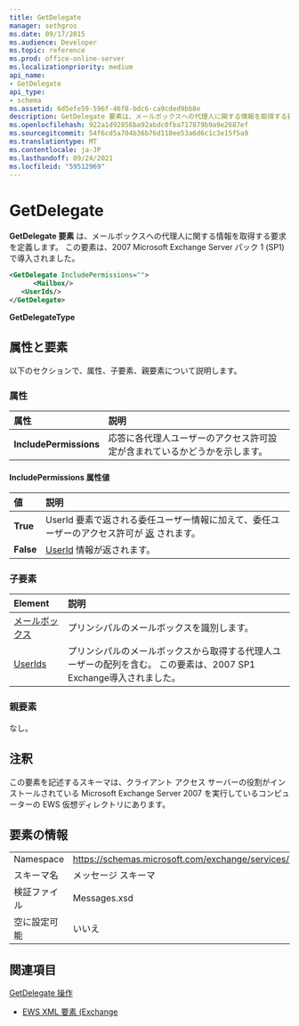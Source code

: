```yaml
---
title: GetDelegate
manager: sethgros
ms.date: 09/17/2015
ms.audience: Developer
ms.topic: reference
ms.prod: office-online-server
ms.localizationpriority: medium
api_name:
- GetDelegate
api_type:
- schema
ms.assetid: 6d5efe59-596f-46f8-bdc6-ca9cded9bb8e
description: GetDelegate 要素は、メールボックスへの代理人に関する情報を取得する要求を定義します。 この要素は、2007 Microsoft Exchange Server パック 1 (SP1) で導入されました。
ms.openlocfilehash: 922a1d92856ba92abdc0fba717879b9a9e2687ef
ms.sourcegitcommit: 54f6cd5a704b36b76d110ee53a6d6c1c3e15f5a9
ms.translationtype: MT
ms.contentlocale: ja-JP
ms.lasthandoff: 09/24/2021
ms.locfileid: "59512969"
---
```

# <a name="getdelegate"></a>GetDelegate

**GetDelegate 要素** は、メールボックスへの代理人に関する情報を取得する要求を定義します。 この要素は、2007 Microsoft Exchange Server パック 1 (SP1) で導入されました。 
  
```xml
<GetDelegate IncludePermissions="">
      <Mailbox/>
   <UserIds/>
</GetDelegate>
```

 **GetDelegateType**
## <a name="attributes-and-elements"></a>属性と要素

以下のセクションで、属性、子要素、親要素について説明します。
  
### <a name="attributes"></a>属性

|**属性**|**説明**|
|:-----|:-----|
|**IncludePermissions** <br/> |応答に各代理人ユーザーのアクセス許可設定が含まれているかどうかを示します。  <br/> |
   
#### <a name="includepermissions-attribute-values"></a>IncludePermissions 属性値

|**値**|**説明**|
|:-----|:-----|
|**True** <br/> |UserId 要素で返される委任ユーザー情報に加えて、委任ユーザーのアクセス許可が [返](userid.md) されます。  <br/> |
|**False** <br/> |[UserId](userid.md) 情報が返されます。  <br/> |
   
### <a name="child-elements"></a>子要素

|**Element**|**説明**|
|:-----|:-----|
|[メールボックス](mailbox.md) <br/> |プリンシパルのメールボックスを識別します。  <br/> |
|[UserIds](userids.md) <br/> |プリンシパルのメールボックスから取得する代理人ユーザーの配列を含む。 この要素は、2007 SP1 Exchange導入されました。  <br/> |
   
### <a name="parent-elements"></a>親要素

なし。
  
## <a name="remarks"></a>注釈

この要素を記述するスキーマは、クライアント アクセス サーバーの役割がインストールされている Microsoft Exchange Server 2007 を実行しているコンピューターの EWS 仮想ディレクトリにあります。
  
## <a name="element-information"></a>要素の情報

|||
|:-----|:-----|
|Namespace  <br/> |https://schemas.microsoft.com/exchange/services/2006/messages  <br/> |
|スキーマ名  <br/> |メッセージ スキーマ  <br/> |
|検証ファイル  <br/> |Messages.xsd  <br/> |
|空に設定可能  <br/> |いいえ  <br/> |
   
## <a name="see-also"></a>関連項目



[GetDelegate 操作](getdelegate-operation.md)


- [EWS XML 要素 (Exchange](ews-xml-elements-in-exchange.md)

